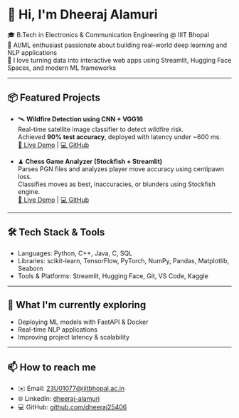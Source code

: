 # 👋 Hi, I'm Dheeraj Alamuri

🎓 B.Tech in Electronics & Communication Engineering @ IIIT Bhopal  
🤖 AI/ML enthusiast passionate about building real-world deep learning and NLP applications  
🚀 I love turning data into interactive web apps using Streamlit, Hugging Face Spaces, and modern ML frameworks

---

## 📦 Featured Projects

- 🛰 **Wildfire Detection using CNN + VGG16**  
  Real-time satellite image classifier to detect wildfire risk.  
  Achieved **90% test accuracy**, deployed with latency under ~600 ms.  
  [🔗 Live Demo](https://huggingface.co/spaces/DheerajAlamuri/wildfire-predictor) | [💻 GitHub](https://github.com/dheeraj25406/wildfire-predictor)

- ♟ **Chess Game Analyzer (Stockfish + Streamlit)**  
  Parses PGN files and analyzes player move accuracy using centipawn loss.  
  Classifies moves as best, inaccuracies, or blunders using Stockfish engine.  
  [🔗 Live Demo](https://huggingface.co/spaces/DheerajAlamuri/chess-game-analyzer) | [💻 GitHub](https://github.com/dheeraj25406/chess-game-analyzer)

---

## 🛠 Tech Stack & Tools

- Languages: Python, C++, Java, C, SQL
- Libraries: scikit-learn, TensorFlow, PyTorch, NumPy, Pandas, Matplotlib, Seaborn
- Tools & Platforms: Streamlit, Hugging Face, Git, VS Code, Kaggle

---

## 🌱 What I'm currently exploring

- Deploying ML models with FastAPI & Docker
- Real-time NLP applications
- Improving project latency & scalability

---

## 📫 How to reach me

- ✉️ Email: [23U01077@iiitbhopal.ac.in](mailto:23U01077@iiitbhopal.ac.in)
- 🌐 LinkedIn: [dheeraj-alamuri](https://in.linkedin.com/in/dheeraj-alamuri-b09165280)
- 💻 GitHub: [github.com/dheeraj25406](https://github.com/dheeraj25406)
